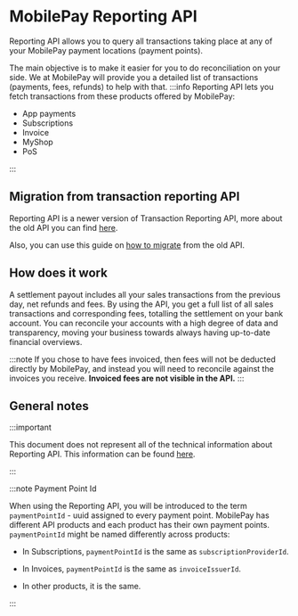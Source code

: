 # MobilePay Reporting API

Reporting API allows you to query all transactions taking place at any of your MobilePay payment locations (payment points).

The main objective is to make it easier for you to do reconciliation on your side. We at MobilePay will provide you a detailed list of transactions (payments, fees, refunds) to help with that.
:::info
Reporting API lets you fetch transactions from these products offered by MobilePay:

- App payments
- Subscriptions
- Invoice
- MyShop
- PoS

:::

## Migration from transaction reporting API

Reporting API is a newer version of Transaction Reporting API, more about the old API you can find [here](https://mobilepaydev.github.io/MobilePay-TransactionReporting-API/).

Also, you can use this guide on [how to migrate](/docs/reporting/migrate-from-v1v2) from the old API.

## How does it work

A settlement payout includes all your sales transactions from the previous day, net refunds and fees.
By using the API, you get a full list of all sales transactions and corresponding fees, totalling the settlement on your bank account.
You can reconcile your accounts with a high degree of data and transparency, moving your business towards always having up-to-date financial overviews.

:::note
If you chose to have fees invoiced, then fees will not be deducted directly by MobilePay, and instead you will need to reconcile against the invoices you receive.
**Invoiced fees are not visible in the API.**
:::

## General notes

:::important

This document does not represent all of the technical information about Reporting API.
This information can be found [here](/api/reporting).

:::

:::note Payment Point Id

When using the Reporting API, you will be introduced to the term `paymentPointId` - uuid assigned to every payment point.
MobilePay has different API products and each product has their own payment points. `paymentPointId` might be named differently across products:

- In Subscriptions, `paymentPointId` is the same as `subscriptionProviderId`.

- In Invoices, `paymentPointId` is the same as `invoiceIssuerId`.

- In other products, it is the same.

:::